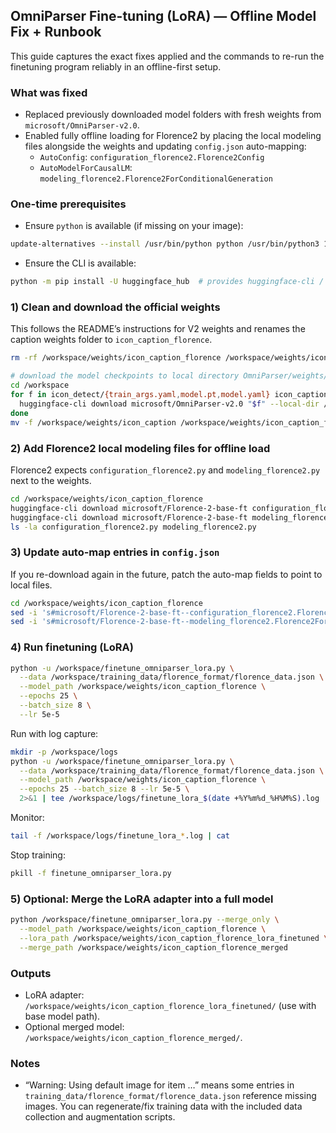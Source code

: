 ## OmniParser Fine-tuning (LoRA) — Offline Model Fix + Runbook

This guide captures the exact fixes applied and the commands to re-run the finetuning program reliably in an offline-first setup.

### What was fixed
- Replaced previously downloaded model folders with fresh weights from `microsoft/OmniParser-v2.0`.
- Enabled fully offline loading for Florence2 by placing the local modeling files alongside the weights and updating `config.json` auto-mapping:
  - `AutoConfig`: `configuration_florence2.Florence2Config`
  - `AutoModelForCausalLM`: `modeling_florence2.Florence2ForConditionalGeneration`

### One-time prerequisites
- Ensure `python` is available (if missing on your image):
```bash
update-alternatives --install /usr/bin/python python /usr/bin/python3 1
```
- Ensure the CLI is available:
```bash
python -m pip install -U huggingface_hub  # provides huggingface-cli / hf
```

### 1) Clean and download the official weights
This follows the README’s instructions for V2 weights and renames the caption weights folder to `icon_caption_florence`.
```bash
rm -rf /workspace/weights/icon_caption_florence /workspace/weights/icon_caption /workspace/weights/icon_detect

# download the model checkpoints to local directory OmniParser/weights/
cd /workspace
for f in icon_detect/{train_args.yaml,model.pt,model.yaml} icon_caption/{config.json,generation_config.json,model.safetensors}; do \
  huggingface-cli download microsoft/OmniParser-v2.0 "$f" --local-dir /workspace/weights; \
done
mv -f /workspace/weights/icon_caption /workspace/weights/icon_caption_florence
```

### 2) Add Florence2 local modeling files for offline load
Florence2 expects `configuration_florence2.py` and `modeling_florence2.py` next to the weights.
```bash
cd /workspace/weights/icon_caption_florence
huggingface-cli download microsoft/Florence-2-base-ft configuration_florence2.py --local-dir . --repo-type model
huggingface-cli download microsoft/Florence-2-base-ft modeling_florence2.py --local-dir . --repo-type model
ls -la configuration_florence2.py modeling_florence2.py
```

### 3) Update auto-map entries in `config.json`
If you re-download again in the future, patch the auto-map fields to point to local files.
```bash
cd /workspace/weights/icon_caption_florence
sed -i 's#microsoft/Florence-2-base-ft--configuration_florence2.Florence2Config#configuration_florence2.Florence2Config#' config.json
sed -i 's#microsoft/Florence-2-base-ft--modeling_florence2.Florence2ForConditionalGeneration#modeling_florence2.Florence2ForConditionalGeneration#' config.json
```

### 4) Run finetuning (LoRA)
```bash
python -u /workspace/finetune_omniparser_lora.py \
  --data /workspace/training_data/florence_format/florence_data.json \
  --model_path /workspace/weights/icon_caption_florence \
  --epochs 25 \
  --batch_size 8 \
  --lr 5e-5
```

Run with log capture:
```bash
mkdir -p /workspace/logs
python -u /workspace/finetune_omniparser_lora.py \
  --data /workspace/training_data/florence_format/florence_data.json \
  --model_path /workspace/weights/icon_caption_florence \
  --epochs 25 --batch_size 8 --lr 5e-5 \
  2>&1 | tee /workspace/logs/finetune_lora_$(date +%Y%m%d_%H%M%S).log
```

Monitor:
```bash
tail -f /workspace/logs/finetune_lora_*.log | cat
```

Stop training:
```bash
pkill -f finetune_omniparser_lora.py
```

### 5) Optional: Merge the LoRA adapter into a full model
```bash
python /workspace/finetune_omniparser_lora.py --merge_only \
  --model_path /workspace/weights/icon_caption_florence \
  --lora_path /workspace/weights/icon_caption_florence_lora_finetuned \
  --merge_path /workspace/weights/icon_caption_florence_merged
```

### Outputs
- LoRA adapter: `/workspace/weights/icon_caption_florence_lora_finetuned/` (use with base model path).
- Optional merged model: `/workspace/weights/icon_caption_florence_merged/`.

### Notes
- “Warning: Using default image for item …” means some entries in `training_data/florence_format/florence_data.json` reference missing images. You can regenerate/fix training data with the included data collection and augmentation scripts.


